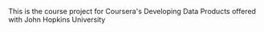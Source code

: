 This is the course project for Coursera's Developing Data Products offered with John Hopkins University
